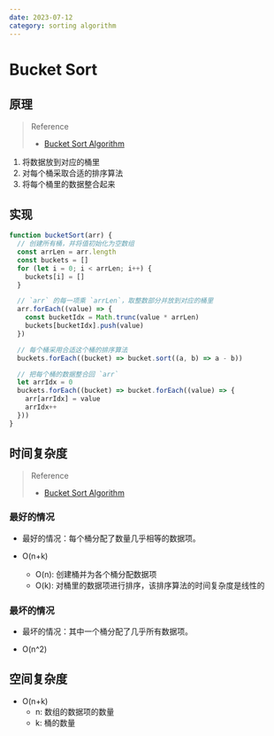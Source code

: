 ```yaml
---
date: 2023-07-12
category: sorting algorithm
---
```


# Bucket Sort

## 原理

> Reference
> - [Bucket Sort Algorithm](https://www.programiz.com/dsa/bucket-sort)

1. 将数据放到对应的桶里
2. 对每个桶采取合适的排序算法
3. 将每个桶里的数据整合起来

## 实现

```js
function bucketSort(arr) {
  // 创建所有桶，并将值初始化为空数组
  const arrLen = arr.length
  const buckets = []
  for (let i = 0; i < arrLen; i++) {
    buckets[i] = []
  }

  // `arr` 的每一项乘 `arrLen`，取整数部分并放到对应的桶里
  arr.forEach((value) => {
    const bucketIdx = Math.trunc(value * arrLen)
    buckets[bucketIdx].push(value)
  })

  // 每个桶采用合适这个桶的排序算法
  buckets.forEach((bucket) => bucket.sort((a, b) => a - b))

  // 把每个桶的数据整合回 `arr`
  let arrIdx = 0
  buckets.forEach((bucket) => bucket.forEach((value) => {
    arr[arrIdx] = value
    arrIdx++
  }))
}
```

## 时间复杂度

> Reference
> - [Bucket Sort Algorithm](https://www.programiz.com/dsa/bucket-sort)

### 最好的情况

- 最好的情况：每个桶分配了数量几乎相等的数据项。

- O(n+k)
  - O(n): 创建桶并为各个桶分配数据项
  - O(k): 对桶里的数据项进行排序，该排序算法的时间复杂度是线性的

### 最坏的情况

- 最坏的情况：其中一个桶分配了几乎所有数据项。

- O(n^2)

## 空间复杂度

- O(n+k)
  - n: 数组的数据项的数量
  - k: 桶的数量

